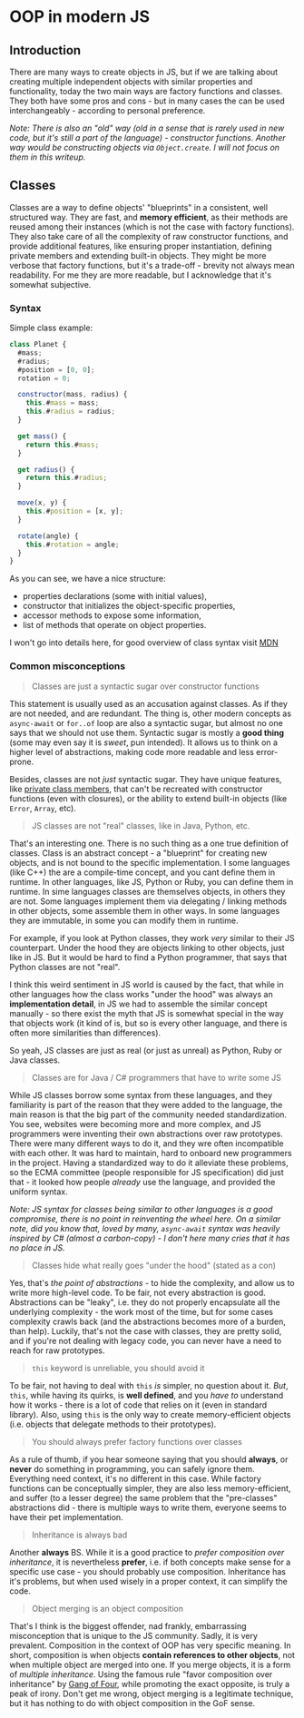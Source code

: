 # OOP in modern JS

## Introduction

There are many ways to create objects in JS, but if we are talking about creating multiple independent objects with similar properties and functionality, today the two main ways are factory functions and classes. They both have some pros and cons - but in many cases the can be used interchangeably - according to personal preference.

_Note: There is also an "old" way (old in a sense that is rarely used in new code, but it's still a part of the language) - constructor functions. Another way would be constructing objects via `Object.create`. I will not focus on them in this writeup._

## Classes

Classes are a way to define objects' "blueprints" in a consistent, well structured way. They are fast, and **memory efficient**, as their methods are reused among their instances (which is not the case with factory functions). They also take care of all the complexity of raw constructor functions, and provide additional features, like ensuring proper instantiation, defining private members and extending built-in objects. They might be more verbose that factory functions, but it's a trade-off - brevity not always mean readability. For me they are more readable, but I acknowledge that it's somewhat subjective.

### Syntax

Simple class example:

```js
class Planet {
  #mass;
  #radius;
  #position = [0, 0];
  rotation = 0;

  constructor(mass, radius) {
    this.#mass = mass;
    this.#radius = radius;
  }

  get mass() {
    return this.#mass;
  }

  get radius() {
    return this.#radius;
  }

  move(x, y) {
    this.#position = [x, y];
  }

  rotate(angle) {
    this.#rotation = angle;
  }
}
```

As you can see, we have a nice structure:

- properties declarations (some with initial values),
- constructor that initializes the object-specific properties,
- accessor methods to expose some information,
- list of methods that operate on object properties.

I won't go into details here, for good overview of class syntax visit [MDN](https://developer.mozilla.org/en-US/docs/Web/JavaScript/Reference/Classes)

### Common misconceptions

> Classes are just a syntactic sugar over constructor functions

This statement is usually used as an accusation against classes. As if they are not needed, and are redundant. The thing is, other modern concepts as `async-await` or `for..of` loop are also a syntactic sugar, but almost no one says that we should not use them. Syntactic sugar is mostly a **good thing** (some may even say it is _sweet_, pun intended). It allows us to think on a higher level of abstractions, making code more readable and less error-prone.

Besides, classes are not _just_ syntactic sugar. They have unique features, like [private class members](https://developer.mozilla.org/en-US/docs/Web/JavaScript/Reference/Classes/Private_class_fields), that can't be recreated with constructor functions (even with closures), or the ability to extend built-in objects (like `Error`, `Array`, etc).

> JS classes are not "real" classes, like in Java, Python, etc.

That's an interesting one. There is no such thing as a one true definition of classes. Class is an abstract concept - a "blueprint" for creating new objects, and is not bound to the specific implementation. I some languages (like C++) the are a compile-time concept, and you cant define them in runtime. In other languages, like JS, Python or Ruby, you can define them in runtime. In sime languages classes are themselves objects, in others they are not. Some languages implement them via delegating / linking methods in other objects, some assemble them in other ways. In some languages they are immutable, in some you can modify them in runtime.

For example, if you look at Python classes, they work _very_ similar to their JS counterpart. Under the hood they are objects linking to other objects, just like in JS. But it would be hard to find a Python programmer, that says that Python classes are not "real".

I think this weird sentiment in JS world is caused by the fact, that while in other languages how the class works "under the hood" was always an **implementation detail**, in JS we had to assemble the similar concept manually - so there exist the myth that JS is somewhat special in the way that objects work (it kind of is, but so is every other language, and there is often more similarities than differences).

So yeah, JS classes are just as real (or just as unreal) as Python, Ruby or Java classes.

> Classes are for Java / C# programmers that have to write some JS

While JS classes borrow some syntax from these languages, and they familiarity is part of the reason that they were added to the language, the main reason is that the big part of the community needed standardization. You see, websites were becoming more and more complex, and JS programmers were inventing their own abstractions over raw prototypes. There were many different ways to do it, and they wre often incompatible with each other. It was hard to maintain, hard to onboard new programmers in the project. Having a standardized way to do it alleviate these problems, so the ECMA committee (people responsible for JS specification) did just that - it looked how people _already_ use the language, and provided the uniform syntax.

_Note: JS syntax for classes being similar to other languages is a good compromise, there is no point in reinventing the wheel here. On a similar note, did you know that, loved by many, `async-await` syntax was heavily inspired by C# (almost a carbon-copy) - I don't here many cries that it has no place in JS._

> Classes hide what really goes "under the hood" (stated as a con)

Yes, that's _the point of abstractions_ - to hide the complexity, and allow us to write more high-level code. To be fair, not every abstraction is good. Abstractions can be "leaky", i.e. they do not properly encapsulate all the underlying complexity - the work most of the time, but for some cases complexity crawls back (and the abstractions becomes more of a burden, than help). Luckily, that's not the case with classes, they are pretty solid, and if you're not dealing with legacy code, you can never have a need to reach for raw prototypes.

> `this` keyword is unreliable, you should avoid it

To be fair, not having to deal with `this` _is_ simpler, no question about it. _But_, `this`, while having its quirks, is **well defined**, and you _have to_ understand how it works - there is a lot of code that relies on it (even in standard library). Also, using `this` is the only way to create memory-efficient objects (i.e. objects that delegate methods to their prototypes).

> You should always prefer factory functions over classes

As a rule of thumb, if you hear someone saying that you should **always**, or **never** do something in programming, you can safely ignore them. Everything need context, it's no different in this case. While factory functions can be conceptually simpler, they are also less memory-efficient, and suffer (to a lesser degree) the same problem that the "pre-classes" abstractions did - there is multiple ways to write them, everyone seems to have their pet implementation.

> Inheritance is always bad

Another **always** BS. While it is a good practice to _prefer composition over inheritance_, it is nevertheless **prefer**, i.e. if both concepts make sense for a specific use case - you should probably use composition. Inheritance has it's problems, but when used wisely in a proper context, it can simplify the code.

> Object merging is an object composition

That's I think is the biggest offender, nad frankly, embarrassing misconception that is unique to the JS community. Sadly, it is very prevalent. Composition in the context of OOP has very specific meaning. In short, composition is when objects **contain references to other objects**, not when multiple object are merged into one. If you merge objects, it is a form of _multiple inheritance_. Using the famous rule "favor composition over inheritance" by [Gang of Four](https://en.wikipedia.org/wiki/Design_Patterns), while promoting the exact opposite, is truly a peak of irony. Don't get me wrong, object merging is a legitimate technique, but it has nothing to do with object composition in the GoF sense.
